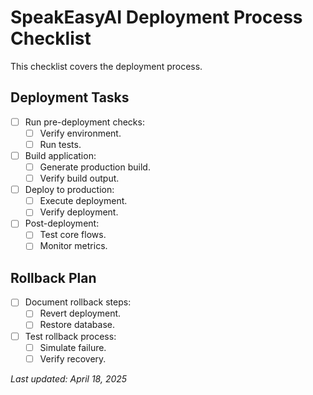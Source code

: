 
# SpeakEasyAI Deployment Process Checklist

This checklist covers the deployment process.

## Deployment Tasks

- [ ] Run pre-deployment checks:
  - [ ] Verify environment.
  - [ ] Run tests.
- [ ] Build application:
  - [ ] Generate production build.
  - [ ] Verify build output.
- [ ] Deploy to production:
  - [ ] Execute deployment.
  - [ ] Verify deployment.
- [ ] Post-deployment:
  - [ ] Test core flows.
  - [ ] Monitor metrics.

## Rollback Plan

- [ ] Document rollback steps:
  - [ ] Revert deployment.
  - [ ] Restore database.
- [ ] Test rollback process:
  - [ ] Simulate failure.
  - [ ] Verify recovery.

_Last updated: April 18, 2025_
